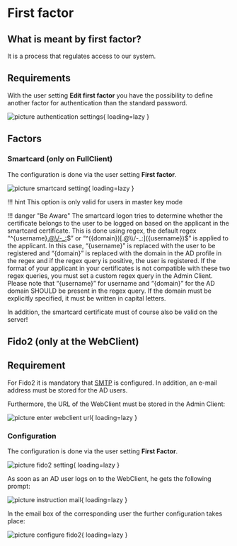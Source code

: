 # First factor

## What is meant by first factor?

It is a process that regulates access to our system.

## Requirements

With the user setting **Edit first factor** you have the possibility to define another factor for authentication than the standard password.

![picture authentication settings](/assets/en/client_modules/organizational_structures/first_factor/first_factor_1.png){ loading=lazy }

## Factors

### Smartcard (only on FullClient)

The configuration is done via the user setting **First factor**.

![picture smartcard setting](/assets/en/client_modules/organizational_structures/first_factor/first_factor_2.png){ loading=lazy }

!!! hint
    This option is only valid for users in master key mode

!!! danger "Be Aware"
    The smartcard logon tries to determine whether the certificate belongs to the user to be logged on based on the applicant in the smartcard certificate. This is done using regex, the default regex “^{username}[.@\\/-_:]({domain})$” or “^({domain})[.@\\/-_:]({username})$” is applied to the applicant. In this case, “{username}” is replaced with the user to be registered and “{domain}” is replaced with the domain in the AD profile in the regex and if the regex query is positive, the user is registered. If the format of your applicant in your certificates is not compatible with these two regex queries, you must set a custom regex query in the Admin Client. Please note that “{username}” for username and “{domain}” for the AD domain SHOULD be present in the regex query. If the domain must be explicitly specified, it must be written in capital letters.

In addition, the smartcard certificate must of course also be valid on the server!

## Fido2 (only at the WebClient)

## Requirement

For Fido2 it is mandatory that [SMTP]({{url.placeholder}}) is configured. In addition, an e-mail address must be stored for the AD users.

Furthermore, the URL of the WebClient must be stored in the Admin Client:

![picture enter webclient url](/assets/en/client_modules/organizational_structures/first_factor/first_factor_3.png){ loading=lazy }

### Configuration

The configuration is done via the user setting **First Factor**.

![picture fido2 setting](/assets/en/client_modules/organizational_structures/first_factor/first_factor_4.png){ loading=lazy }

As soon as an AD user logs on to the WebClient, he gets the following prompt:

![picture instruction mail](/assets/en/client_modules/organizational_structures/first_factor/first_factor_5.png){ loading=lazy }

In the email box of the corresponding user the further configuration takes place:

![picture configure fido2](/assets/en/client_modules/organizational_structures/first_factor/first_factor_6.png){ loading=lazy }
